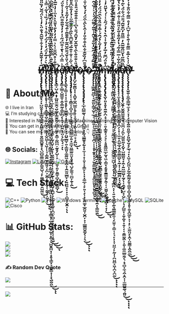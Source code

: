 <p align="center">
  <img src="https://github.com/7oSkaaa/7oSkaaa/blob/main/Images/about_me.gif?raw=true" width="100px">
</p>
<h1 align="center">H̵̵̸̷̵̵̴̵̶̵̶̴̶̷̸̡̨̡̡̡̢̢̧̡̢̛̛̻̥̖͕̟̺͖̥̟̩̲̻̘͇̯͙̤͇͓̖̹͍̯͚̻̱̥̟̖̺̲̺̼̳͙̼̗͚͈̺͉̝̙̤͇̦̯̥͍̺̰̫̅̾̒͒̃̂̽̒̉͋͛̌͂̂̉̐̈̀̓͗̀̀̈́̋̆̓̏̈̎͒̂̀̂̀̈́͂͗̇̄͆̑̋͂͊̂̃͂͛̈͌̇̿̀͛̾̒͑͂̆̊͊͌̂͒̄͒́̌͒̀́̅̈́͗̋̕̕̚̚̚̚̕͘̕͜͝͝͝͝ͅͅi̵̴̵̷̸̸̸̶̴̴̸̵̵̵̵̧̢̡̢̢̛͓̜͔̪̰̙̹̥̞̜̱̬̩̟̳̫̟̮̠̙̤̲̩̠̫̱̝̝̬̤̼̜̖͖̹̹̘͎͇̯̲͎̰͈̜̦̪͕̤̯̜͇̙̲̦̜̰̱̘͕̤͙͔̐̀͐̒̅̓̈́̒͐̒̈́̓͋̔͛̓͑́̏̾̔̃͑̿̽̾̈́͊͆̾͊̾̆̀̌̓̀͑̇̋́̀̈́̒͋̌̆͆́̽͐̈́͆̀̈͌͆͂͛̔́̂͑̉́͐̿̍̃͐̽̒̈́͛̇͆̒̃̏̈́̀̃͘̕͜͝͝͠͝͝͝ͅͅ ̵̶̸̴̴̵̵̷̵̸̷̴̴̴̸̵̧̢̧̢̨̨̨̨̙͉̺̗͇̘̖͙̯̦͎̬̥͕̭̝̳̪͇̙̮̹̻̼̖̻͎͇̠̗̳͚̣͉̘͔̻̟͍̝̰͍̩̻̲̙͎̰̳̱̙̠̳͖̝͓̗̜̜̜̖̩̠̹͇̟͎̲͔̪̺̠͕̮̞̟̯̹̖̺̬̭̪͓̜̟̥̘̳͓͉̫̮͇͓̩̟̖̮̬͖̈́̈́́͑̐̔̉̇̂̆͑̎͂́̏̀̄͒̒̃̾̆̅̆̓̈̀̃̋̀̑̾̿̈́̋̉̊̈́͆͋̃͛͂̈̓̈́̀̀͗́̄̅̍̿͒̌͋̍͗̋̄̏͐͂̇͗̽̀͑͌̃͑̋̂̓̉͘̚̚͘̚͜͜͝͠͝͝ͅͅt̴̶̴̵̶̵̵̸̵̶̸̵̶̴̷̴̵̨̨̡̡̧̢̨̨̡̛̹͇͓͕͉̲͙̗̪͖̯̭̙͓̗͓̜̞̞̞͙͚̙̜̰̘̺̞̩̮̝̜̬̰̰̝̺̩̹̣̠͚̩̰̹̱̩̺̤̬͎̭̺̩̗̹̱͙̥͚̞̩̪̼͕̻̠̗͙͖̼͙̣̦̦͔̥̮͒́͛̄͛̿͒̋̀̂̄̔̍̈́̃̔̄̎̾̍̽̈́̂̌̇̽͆̈́̎̓̾̀͂͐̐̀̽̌̃̈̀͌̔͛͊͌̽̂̀̃̌͛̑̍̈́͆̈́̽̽̓͋͌̆̌͗̓̈́́͋̄̓̆̔͛̈͊̀̓̂̒͊͊̀͒̍̍̿̑͒̅̚̕͘͘̚͘̚̕̚͘͘͜͜͜͝͠͝͝͠ͅh̸̷̴̷̶̷̷̶̴̵̵̸̸̶̵̡̡̨̢̢̛̳͔̺͔̯̝̦̻͈̼̼̯̘̮̲̱̹͇̯̰̠̫͖͕̫̱̙̝̳̠̰̪̪̠̰̥̗̺̹̟̣̤̲̱͎͈̦͍͇̞̻̩̻̬͚̻̩͒̐͗̊͆̌͌͑̀͗̿̒̒̓̀̄̔̄̈̀̀̔̈̾̒̍͂̅̽̀̌̃͗̈́̀̀̉̓̂͆̎̐̐͆̽̋̈̈́͆̍͑͛͛̀͐͌̀̌͌͌̊́͗̃̋̅͗̃̾͂̿̚̚͜͠͝͝͝͝͝͝e̸̶̸̸̵̶̷̷̴̵̢̡̡̨̡̛̛͇̝̲̳̩̺̳̱͎̭̩͇̰͔͇̙̪̗̩̖̘͎̪̭̝̹̤͔̗̰̖̘̠̣̊͗̿͑͆͑̔̄͑͌͆́̋͗̍̓̒̉̑̑͌͆̉̓̇̾̊̈́̇̄̌̒͌̈́͂̍͑́̓̓̀̆̍̅̈́̈́̀̚͘̚͝͠͠͠͠ͅr̵̶̶̷̷̵̴̷̵̶̴̵̵̸̸̵̨̨̡̧̨̛̛̛͚̖͎͇͔͙͎̜͈̣̥̙̩̫̳̭͔̣̥̤̫̻͈̙͎͕̤̮̲̻̞͍͕̳͈̞͚̰͖͙̞̭̝̩̯̼͈̲̻̙̣͍͖͖͙̞̣͕̠̻̩̩̬̯͎͗̈́̇̎̽̆́͌̋̌̑̃̓͒̄̄̑͐̄́͊̆̓̓̋̊͗̇̋͗͐́̿͗̉̉̊̇͒͗͂́͐̓̀̈́̅͒͗̅͐̑̐̄͂̈́́͋̆̉̀̅̈́͋͐̌̒̇̾̈́̈̓͋̑̔̐̋́͘͘͘̚̚̚̚͘͘̕͠͝͠͠͝ͅͅę̷̶̶̴̷̸̴̶̶̶̴̷̵̨̧̡̧̡̡̨̢̛̞̦̹͔̭͇͔̞̻͓̠͔̖̝͚̳͉̩̺̰̫̳̲̝͍͙̫̲͓͖̳̰̼̤̟̥̞̲͉̺̗͚̼̘̼̺̦̱̹̯̽́͛̋̍͑̐̇͒̅́͒̌͆̂̀̏̑̓͌̐̂̈͗̉̒͒̏͆̊̎͐̀̏̀̓͒̈́͆͋̓̀̄̊̂͂̊̓̕̚̕͘͘̕͜͠ ̵̴̷̵̴̷̴̸̴̸̶̡̡̡̛̺̗̬̰̻͓͙͔̭̮̞̮̪̲͖̙̥̖͕̟͍̻̘̹̭͎̜̘͖̠̞̗̭̤̈́̎͛̐̎̐̀̂̔̃̂̌̒̌̑́͌̔͆̾̍͒͒͊̌́̎̊̽̈́̍̅̈̿͛͑̑͋͗̈́̿̾́̌͗́͐͊̚͘̚͘͜͝͝͝͝͠͠͝͝͠ͅ�̷̸̴̸̴̷̸̴̴̵̶̸̵̸̡̢̧̧̧̨̢̨̡̧̡̡̢̢̣̲̜̪͇̰͉̩̙̤͓̪̫͖̖̝̰͉͇͇̥̗̬̟͙̼̹̘̝̩͍͓̝̟̳̙̙̩͓̣͚̲͕̝̙͍͎̗͎͙̜̯͚͓̲̯͈̹̬̪̦̟͕̲̳͇̮͚̗̹̦̖͋͌͆̓̏̌͊͋̏̽͒͋̎̓͗̂̀̀̑͛̂̈́̒́̉̌͗̎́̔̈́͋̈́͊̈́͗̂̾̒̍̉̄̃̇͊͊͑̇͛̉̈́̏̽̌̑͋́̓̆̾̈́̈́̐̇͌͐̈́̑̋̈̈́̆̽̀͘̕̚͘͜͜͝͝ͅͅͅ�̷̴̵̴̵̴̵̵̵̴̶̵̶̴̵̧̡̡̨̨̨̛̛̲͚̯͍̻͔̘̱̼͈̙͇̞̮̞̲̘͉̝͇͍̟̖͍̫̼̮͓̝̪͎͎͎̥̞̱̥͙̝͕̬͍͇̤͇̬̞̞̥̻̼͖͈̥̤̥̻͍̖̊͌̅̂̇͋́̂̌̒̌̊͗̀̑̾͒̑́̄͂̈́͛̍́͐͗̌͐̑̿̅̉́̽͐̉̈́͋̌̄́̉̐̌̌̓̎̓̈́͊̆̑̇͑̆̀͊͆̈́̌̌̅̈̔͊̆̇̉͌̾̑̚̚͘͘̕̕͘͜͝͠͝͝͝͝͝͠ͅ,̶̸̷̷̶̶̶̸̷̸̵̧̧̡̨̧̧̧̧̛̛͚͖̜̣̼͔̜̗̤̤̙͎͙̯̜̘̯̠͈͍̺͓̝͙͚̳̼͎̩̟̬͓̜̥̯͍͙̮͕͙̻͙̞̳̼̱͚̫̭͕̱̳̳͍̰͙̻̘̯̦̞͇͖̭̾̈̅̓͗̄͗̉̂͌͗͑̑͐̏̾̎̊́͌͋̋́͑͑͗̔͂̋̍̀͑̔͋͆̐̽̊̈̈̽̑̈̓̐́͑̎͐̉͂̽͑͋̄͘͜͜͝͝͠͝͠͠ ̴̴̸̴̵̸̷̵̶̴̴̴̶̨̨̡̨̡̙͕̟̻͕͇̼͇̞̼̥̘̲̤̫̟͙͉̦͍̙̹̦̝͙̪̱̱̲̲͕̩̩͙̦̼̘̜̳͚̦̞̪̠͎̖͍̘͈̹̮̻͉̻̖͎̣̏̑͐̉̅͊̏̎̓͒͗͛͑̃̃͊̀̾̈́͑̽̍̃̆̾́̽͒̅̀̔̓̐͋̋̎̆̾͂͑́̈́̓̆̿̋̔͋͛̄̿̈́͋̓̊͊̎͌̄̕͜͜͜͜͠͝͠͝ͅi̸̷̷̶̸̴̷̶̵̶̶̴̶̧̨̡̡̨̧̛̪͙̭͉̰̮̱̩̦̱͔̙̺̩̮̱̠̺͔̝̤͉͎͇̰̝͓̱̭̖͎͙̞̥̭̙͕̮̱͙̱͉̬̭͇͉͍̥̼͍̱̥̠̤̭̹̮̫̲̫̯̐̿̈͆̎̏́̓̒̃̀̉́̑́͗̅̽͌̈̊̈̀̂̈́̈́̓̒͗͑͊͊̃͂̎̍̈́̂̇͛̌̊̏͂̓̀̐̑̈̀̚̚͘̚͘͘͘̚̚͝͝͠͝͝ͅm̵̷̴̸̸̵̵̶̶̷̸̷̶̴̨̢̧̢̧̡̢̡̢̧̢̬̹͈͙̥͓̯̭̦̪̝̞̦͓̠͍̩̳̥͔̘̖̙͔̥͈͇͖̲̙̬̘͖͕̳̟̗͈̥̱̳̫̱̗̭̩͔͎̬̮̣̮̰̥̬͇̩͔̟̩͆̍̊̈́͆̃̓̅̓̓̐̇̾̑̀̔̒͛́̋̽̾͑́̔̆̎̓͗̈́̊̆̆̇͋̐̉̂̅̾̋͂͒̑̀̈́̌̃̆̈͂̀̏̍̌̃̍̋̏̈́̈̂͋̂̽̉̍̾͐͆͐̉̚͘̚̚̕͜͜͝͝͝͝͠ͅ ̴̶̷̶̷̷̷̷̸̵̸̴̷̶̴̷̸̷̵̷̢̢̧̧̢̡̧̛̛͕̝͇͖͙̪̠̞̹̱̫̳͔̟̣̪͇̫̩̹̦͕͎͍̪̤͙̱̖͔̹̜̬̮̺̼̙̫̺͎̞͉̗̩͎̖̲͉̗̣̳̪̝̦͔͍͍̖͖̲̟̰̖̼͇͇͍̼̜̗̼̱͎̠͇͎͔͉̙̦̩̞̤͖̦̙̰̩̹̪̤̻̝͖̩̪͙̪̰͂̒́͛͗̍̋̃̈́̆̌̋͐̎̾̊̔̅̀̉̂̈́̐̌̒̑͋͐͆͋̐́̋͌̀̐̎́͊̇̈́̋̈́̔̊͑́̋̐̈̈́̀͌̈́̎͛̃̿̽̽̌̆̃͗̾͋͑̋͌͑̉̍̔̾̉̾͋͛̉̉̀̄͂̈́͊́̈́̚͘̕͘͘͘͘̚͘̚̕̚̚͜͝͠͝͠͝͠ͅͅͅͅk̶̷̵̴̸̶̴̸̵̢̢̧̡̢̢̤̗̩͉̼̹̗̮̻̪̙̥̥̪̞̻̯̯̘̭̪͈̦̙̗̼͚͈͉͈͙͉͉̱͇̩̳͕͎̜̟̳̗̞̳̖̩̲̯͇̭̋̓̍̓͒̎́̐̇͊͆̅̀̎̈́̓̀̏́̀͒́̃̅͂̽̐͂̓͗̈̈̚̚̚͜͜͝͠͠͝ǐ̷̶̶̴̵̸̷̴̸̶̢̨̡̢̧̨̢̨̨̛̝͎̼͙̥̬̱̼̙͔͇̩̳͚̮͚͓̪̗͕͙͔͖͍̝̤̬̲̘̭̖͈̼̳̻̙͓̰̝̜͎̰̲̳̪͓̖͓̮̗̈͋̆͗̅̿̍̃́̔̒̋͒̽̆̀̽̎̈͌̾̐̈́̓̽̀̔̌͊̑͂̂̋̈́̅̓̒̈́̓̉͗̊̐͐̓̚̚͘̚̕͜͝͝͝͝͝ͅͅa̶̵̸̴̷̸̶̷̴̵̸̵̸̸̷̷̶̵̵̧̡̧̧̧̧̢̨̢̨̨̧̡̛̛͓̬̱̜̬̰̯͚̱̭̱̘̫̼̪͔̗͖̙̺͚͈̰̣̗̮̜̺̤̳͈̘͙̯̹̱͖̲̫̮̩̰̗̩͔̭̩̙̺̝͔̮̬͔̜̘̗̻̼͓̩̱̟̮̞̟͍̜̦͔͍͇̰̭͕͎͈̜͚̼̲̳̭̗͉̝̘̻̣̼͉̭̝̯̣͎̫̲̻̱̰͉̭͈̿̏͆͂̋̔̌̈̑̃̃̂̓̿̈̄̓͆͊̆͂́͌̈́͋̈́̀̃̉̂͂̆̒̉̏̆̾́̊̅͐̀̑͊̈́̎͐́̏̀̄͑̉́̏̆̃̈́̂̍̈́̑͂͐̏̓̃͌̓͛̍̊̍̿̉̒̊̾̀̓́̏̑̃̽̅͋̏̽̃̾̈͌̏̅̽̚̕̚̕̕̚̚͘̕̚̚͘̚͜͜͝͝͝͠͝͝͠ͅͅͅͅn̵̷̵̶̵̷̸̸̴̶̵̴̵̷̷̵̢̨̨̨̡̧̨̨̛̮̱͕̱̲͔͇̲̘̼͙̗̠͓̜̗̘̟̭̭̠͈͚̦̗͈̻͙̬̗̗̲͉̘̣̣͖̞̗̺͖̣̗̬̲̦̳̰̗͈̞͚̤̹̻͓̻̟̻̮̟̥͕̱̟̪͚̙̝͎̣̙͕̫̰̤̗̣̯̩̤̰̳̜̯̭̫̲̆̆͗͗̀̇̅̊̿̃̊͗͊̀̊̾̌͆̇̒̊̿̃͋̈̐̉͗̒̌̍͂͂͆̽̑͛̔͛͊̿̂͌̀̓̐͛̐̊̐̇̊̄͌͊̇̏̓̀̒͒̈̒̅̓̈̄̅̂̋̈̑̇̐̕͘̚̕͘̕̕̚͜͜͜͠͝͠͝͝͝͠<h1>
</p>


# 💫 About Me:
🌐 I live in Iran<br>💻 I’m studying computer science <br>👾 Interested in Network Security, Machine Learning and Computer Vision<br>📧 You can get in touch with me by Gmail<br>🚀 You can see my top portfolios below 👇


## 🌐 Socials:
[![Instagram](https://img.shields.io/badge/Instagram-%23E4405F.svg?logo=Instagram&logoColor=white)](https://instagram.com/kianshojaei_) [![LinkedIn](https://img.shields.io/badge/LinkedIn-%230077B5.svg?logo=linkedin&logoColor=white)](https://linkedin.com/in/www.linkedin.com/in/kianshojaei) [![Gmail](https://img.shields.io/badge/Gmail-D14836?logo=gmail&logoColor=white)](mailto:kianshojaei18@gmail.com)

# 💻 Tech Stack:
![C++](https://img.shields.io/badge/c++-%2300599C.svg?style=for-the-badge&logo=c%2B%2B&logoColor=white) ![Python](https://img.shields.io/badge/python-3670A0?style=for-the-badge&logo=python&logoColor=ffdd54) ![PHP](https://img.shields.io/badge/php-%23777BB4.svg?style=for-the-badge&logo=php&logoColor=white) ![Windows Terminal](https://img.shields.io/badge/Windows%20Terminal-%234D4D4D.svg?style=for-the-badge&logo=windows-terminal&logoColor=white) ![Apache](https://img.shields.io/badge/apache-%23D42029.svg?style=for-the-badge&logo=apache&logoColor=white) ![MySQL](https://img.shields.io/badge/mysql-4479A1.svg?style=for-the-badge&logo=mysql&logoColor=white) ![SQLite](https://img.shields.io/badge/sqlite-%2307405e.svg?style=for-the-badge&logo=sqlite&logoColor=white) ![Cisco](https://img.shields.io/badge/cisco-%23049fd9.svg?style=for-the-badge&logo=cisco&logoColor=black)
# 📊 GitHub Stats:
![](https://github-readme-stats.vercel.app/api?username=KianShojaei&theme=tokyonight&hide_border=false&include_all_commits=false&count_private=false)<br/>
![](https://github-readme-streak-stats.herokuapp.com/?user=KianShojaei&theme=tokyonight&hide_border=false)<br/>
![](https://github-readme-stats.vercel.app/api/top-langs/?username=KianShojaei&theme=tokyonight&hide_border=false&include_all_commits=false&count_private=false&layout=compact)

### ✍️ Random Dev Quote
![](https://quotes-github-readme.vercel.app/api?type=horizontal&theme=tokyonight)

---
[![](https://visitcount.itsvg.in/api?id=KianShojaei&icon=5&color=11)](https://visitcount.itsvg.in)

<!-- Proudly created with GPRM ( https://gprm.itsvg.in ) -->
